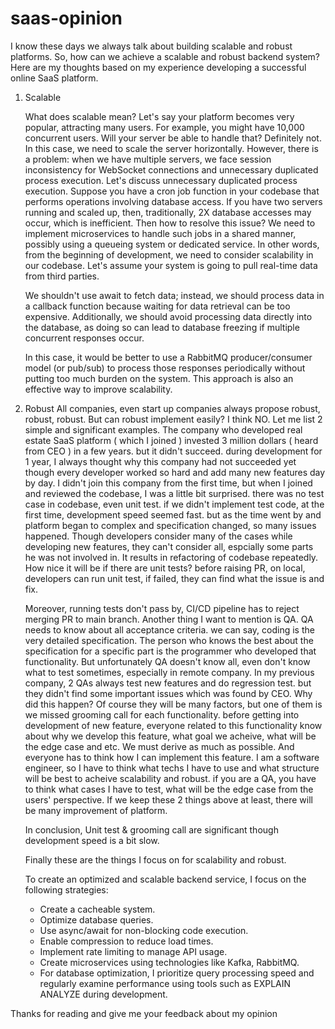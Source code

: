 # saas-opinion


I know these days we always talk about building scalable and robust platforms. So, how can we achieve a scalable and robust backend system? Here are my thoughts based on my experience developing a successful online SaaS platform.

1) Scalable

   What does scalable mean? Let's say your platform becomes very popular, attracting many users. For example, you might have 10,000 concurrent users.
   Will your server be able to handle that? Definitely not. In this case, we need to scale the server horizontally. However, there is a problem: when we have multiple servers, we face session inconsistency for WebSocket connections and unnecessary duplicated process execution.
   Let's discuss unnecessary duplicated process execution. Suppose you have a cron job function in your codebase that performs operations involving database access. If you have two servers running and scaled up, then, traditionally, 2X database accesses may occur, which is inefficient.
   Then how to resolve this issue? We need to implement microservices to handle such jobs in a shared manner, possibly using a queueing system or dedicated service.
   In other words, from the beginning of development, we need to consider scalability in our codebase. Let's assume your system is going to pull real-time data from third parties.

   We shouldn't use await to fetch data; instead, we should process data in a callback function because waiting for data retrieval can be too expensive. Additionally, we should avoid processing data directly into the database, as doing so can lead to database freezing if multiple concurrent responses occur.

   In this case, it would be better to use a RabbitMQ producer/consumer model (or pub/sub) to process those responses periodically without putting too much burden on the system. This approach is also an effective way to improve scalability.
  
2) Robust
   All companies, even start up companies always propose robust, robust, robust.
   But can robust implement easily? I think NO.
   Let me list 2 simple and significant examples. 
   The company who developed real estate SaaS platform ( which I joined ) invested 3 million dollars ( heard from CEO ) in a few years. but it didn't succeed. during development for 1 year, I always thought why this company had not succeeded yet though every developer worked so hard and add many new features day by day.
   I didn't join this company from the first time, but when I joined and reviewed the codebase, I was a little bit surprised. there was no test case in codebase, even unit test.
   if we didn't implement test code, at the first time, development speed seemed fast. but as the time went by and platform began to complex and specification changed, so many issues happened.
   Though developers consider many of the cases while developing new features, they can't consider all, espcially some parts he was not involved in.
   It results in refactoring of codebase repeatedly.
   How nice it will be if there are unit tests? before raising PR, on local, developers can run unit test, if failed, they can find what the issue is and fix.
   

   Moreover, running tests don't pass by, CI/CD pipeline has to reject merging PR to main branch.
   Another thing I want to mention is QA.
   QA needs to know about all acceptance criteria. 
   we can say, coding is the very detailed specification. The person who knows the best about the specification for a specific part is the programmer who developed that functionality.
   But unfortunately QA doesn't know all, even don't know what to test sometimes, especially in remote company. 
   In my previous company, 2 QAs always test new features and do regression test. but they didn't find some important issues which was found by CEO.
   Why did this happen? 
   Of course they will be many factors, but one of them is we missed grooming call for each functionality.
   before getting into development of new feature, everyone related to this functionality know about why we develop this feature, what goal we acheive, what will be the edge case and etc.
   We must derive as much as possible.
   And everyone has to think how I can implement this feature.
   I am a software engineer, so I have to think what techs I have to use and what structure will be best to acheive scalability and robust.
   if you are a QA, you have to think what cases I have to test, what will be the edge case from the users' perspective.
   If we keep these 2 things above at least, there will be many improvement of platform.

   In conclusion, Unit test & grooming call are significant though development speed is a bit slow.

   Finally these are the things I focus on for scalability and robust.

   To create an optimized and scalable backend service, I focus on the following strategies:

    - Create a cacheable system.
    - Optimize database queries.
    - Use async/await for non-blocking code execution.
    - Enable compression to reduce load times.
    - Implement rate limiting to manage API usage.
    - Create microservices using technologies like Kafka, RabbitMQ.
    - For database optimization, I prioritize query processing speed and regularly examine performance using tools such as EXPLAIN ANALYZE during development.

Thanks for reading and give me your feedback about my opinion